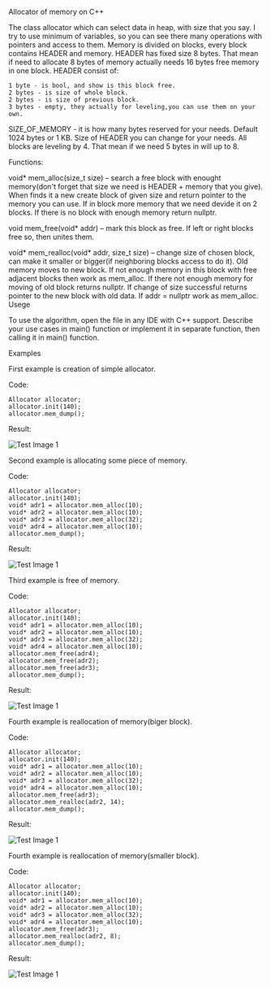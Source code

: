 Allocator of memory on C++

The class allocator which can select data in heap, with size that you say. I try to use minimum of variables, so you can see there many operations with pointers and access to them. Memory is divided on blocks, every block contains HEADER and memory. HEADER has fixed size 8 bytes. That mean if need to allocate 8 bytes of memory actually needs 16 bytes free memory in one block. HEADER consist of:

    1 byte - is bool, and show is this block free.
    2 bytes - is size of whole block.
    2 bytes - is size of previous block.
    3 bytes - empty, they actually for leveling,you can use them on your own.

SIZE_OF_MEMORY - it is how many bytes reserved for your needs. Default 1024 bytes or 1 KB. Size of HEADER you can change for your needs. All blocks are leveling by 4. That mean if we need 5 bytes in will up to 8.

Functions:

void* mem_alloc(size_t size) – search a free block with enought memory(don't forget that size we need is HEADER + memory that you give). When finds it a new create block of given size and return pointer to the memory you can use. If in block more memory that we need devide it on 2 blocks. If there is no block with enough memory return nullptr.

void mem_free(void* addr) – mark this block as free. If left or right blocks free so, then unites them.

void* mem_realloc(void* addr, size_t size) – change size of chosen block, can make it smaller or bigger(if neighboring blocks access to do it). Old memory moves to new block. If not enough memory in this block with free adjacent blocks then work as mem_alloc. If there not enough memory for moving of old block returns nullptr. If change of size successful returns pointer to the new block with old data. If addr = nullptr work as mem_alloc.
Usege

To use the algorithm, open the file in any IDE with C++ support. Describe your use cases in main() function or implement it in separate function, then calling it in main() function.

Examples

First example is creation of simple allocator.

   Code:

    Allocator allocator;
    allocator.init(140);
    allocator.mem_dump();
    
   Result:
    
   ![Test Image 1](images/step_1.png)
   
Second example is allocating some piece of memory.

   Code:

    Allocator allocator;
    allocator.init(140);
    void* adr1 = allocator.mem_alloc(10);
    void* adr2 = allocator.mem_alloc(10);
    void* adr3 = allocator.mem_alloc(32);
    void* adr4 = allocator.mem_alloc(10);
    allocator.mem_dump(); 
    
   Result:
    
   ![Test Image 1](images/step_2.png)
   
Third example is free of memory.

   Code:

    Allocator allocator;
    allocator.init(140);
    void* adr1 = allocator.mem_alloc(10);
    void* adr2 = allocator.mem_alloc(10);
    void* adr3 = allocator.mem_alloc(32);
    void* adr4 = allocator.mem_alloc(10);
    allocator.mem_free(adr4);
    allocator.mem_free(adr2);
    allocator.mem_free(adr3);
    allocator.mem_dump();
    
   Result:
    
   ![Test Image 1](images/step_3.png)
   
Fourth example is reallocation of memory(biger block).

   Code:

    Allocator allocator;
    allocator.init(140);
    void* adr1 = allocator.mem_alloc(10);
    void* adr2 = allocator.mem_alloc(10);
    void* adr3 = allocator.mem_alloc(32);
    void* adr4 = allocator.mem_alloc(10);
    allocator.mem_free(adr3);
    allocator.mem_realloc(adr2, 14);
    allocator.mem_dump();
    
   Result:
    
   ![Test Image 1](images/step_4.png)
   
Fourth example is reallocation of memory(smaller block).

   Code:

    Allocator allocator;
    allocator.init(140);
    void* adr1 = allocator.mem_alloc(10);
    void* adr2 = allocator.mem_alloc(10);
    void* adr3 = allocator.mem_alloc(32);
    void* adr4 = allocator.mem_alloc(10);
    allocator.mem_free(adr3);
    allocator.mem_realloc(adr2, 8);
    allocator.mem_dump();
    
   Result:
    
   ![Test Image 1](images/step_5.png)